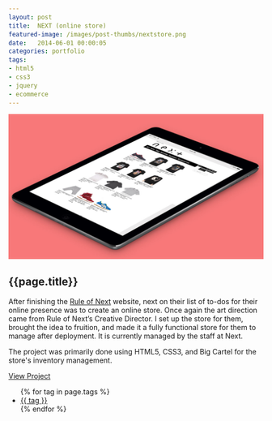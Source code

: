 ```yaml
---
layout: post
title:  NEXT (online store)
featured-image: /images/post-thumbs/nextstore.png
date:   2014-06-01 00:00:05
categories: portfolio
tags: 
- html5 
- css3
- jquery
- ecommerce
---
```


<section class="feature-image">
	<img src="/images/post-img/next-store-ipad.jpg" alt="Rule of Next - Online Shop">
</section>

<section class="post-intro">
	<h1>{{page.title}}</h1>
	<p>After finishing the <a href="http://ruleofnext.com" target="_blank">Rule of Next</a> website, next on their list of to-dos for their online presence was to create an online store. Once again the art direction came from Rule of Next’s Creative Director. I set up the store for them, brought the idea to fruition, and made it a fully functional store for them to manage after deployment. It is currently managed by the staff at Next.</p>
	<p>The project was primarily done using HTML5, CSS3, and Big Cartel for the store's inventory management.</p>
	 <a href="http://ruleofnext.bigcartel.com/" target="_blank" class="view-project">View Project</a>


<aside class="tags">
	<div class="tags-inner">
	  	<ul>
			{% for tag in page.tags %}
				<li><a href="/tag/{{tag}}" title="view all projects that pertain to {{tag}}">{{ tag }}</a></li>
			{% endfor %}
		</ul>
	</div>
</aside>


</section>